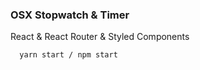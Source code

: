 ### OSX Stopwatch & Timer

React & React Router & Styled Components

```
  yarn start / npm start
```

